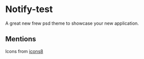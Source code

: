# Notify-test

A great new frew psd theme to showcase your new application.


## Mentions

Icons from [icons8](https://icons8.com)